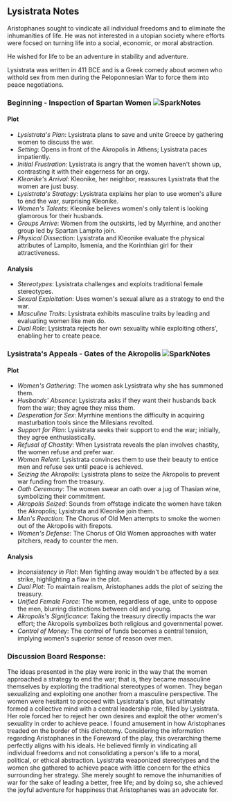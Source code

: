 ## Lysistrata Notes

Aristophanes sought to vindicate all individual freedoms and to eliminate the inhumanities of life. He was not interested in a utopian society where efforts were focsed on turning life into a social, economic, or moral abstraction.

He wished for life to be an adventure in stability and adventure.

Lysistrata was written in 411 BCE and is a Greek comedy about women who withold sex from men during the Peloponnesian War to force them into peace negotiations.  

### Beginning - Inspection of Spartan Women ![SparkNotes](https://www.sparknotes.com/drama/lysistrata/section1/)

#### Plot
- _Lysistrata's Plan_: Lysistrata plans to save and unite Greece by gathering women to discuss the war.
- _Setting_: Opens in front of the Akropolis in Athens; Lysistrata paces impatiently.
- _Initial Frustration_: Lysistrata is angry that the women haven't shown up, contrasting it with their eagerness for an orgy.
- _Kleonike's Arrival_: Kleonike, her neighbor, reassures Lysistrata that the women are just busy.
- _Lysistrata's Strategy_: Lysistrata explains her plan to use women's allure to end the war, surprising Kleonike.
- _Women's Talents_: Kleonike believes women's only talent is looking glamorous for their husbands.
- _Groups Arrive_: Women from the outskirts, led by Myrrhine, and another group led by Spartan Lampito join.
- _Physical Dissection_: Lysistrata and Kleonike evaluate the physical attributes of Lampito, Ismenia, and the Korinthian girl for their attractiveness.

#### Analysis
- _Stereotypes_: Lysistrata challenges and exploits traditional female stereotypes.
- _Sexual Exploitation_: Uses women's sexual allure as a strategy to end the war.
- _Masculine Traits_: Lysistrata exhibits masculine traits by leading and evaluating women like men do.
- _Dual Role_: Lysistrata rejects her own sexuality while exploiting others', enabling her to create peace.

### Lysistrata's Appeals - Gates of the Akropolis ![SparkNotes](https://www.sparknotes.com/drama/lysistrata/section2/)

#### Plot
- _Women's Gathering_: The women ask Lysistrata why she has summoned them.
- _Husbands' Absence_: Lysistrata asks if they want their husbands back from the war; they agree they miss them.
- _Desperation for Sex_: Myrrhine mentions the difficulty in acquiring masturbation tools since the Milesians revolted.
- _Support for Plan_: Lysistrata seeks their support to end the war; initially, they agree enthusiastically.
- _Refusal of Chastity_: When Lysistrata reveals the plan involves chastity, the women refuse and prefer war.
- _Women Relent_: Lysistrata convinces them to use their beauty to entice men and refuse sex until peace is achieved.
- _Seizing the Akropolis_: Lysistrata plans to seize the Akropolis to prevent war funding from the treasury.
- _Oath Ceremony_: The women swear an oath over a jug of Thasian wine, symbolizing their commitment.
- _Akropolis Seized_: Sounds from offstage indicate the women have taken the Akropolis; Lysistrata and Kleonike join them.
- _Men's Reaction_: The Chorus of Old Men attempts to smoke the women out of the Akropolis with firepots.
- _Women's Defense_: The Chorus of Old Women approaches with water pitchers, ready to counter the men.

#### Analysis
- _Inconsistency in Plot_: Men fighting away wouldn't be affected by a sex strike, highlighting a flaw in the plot.
- _Dual Plot_: To maintain realism, Aristophanes adds the plot of seizing the treasury.
- _Unified Female Force_: The women, regardless of age, unite to oppose the men, blurring distinctions between old and young.
- _Akropolis's Significance_: Taking the treasury directly impacts the war effort; the Akropolis symbolizes both religious and governmental power.
- _Control of Money_: The control of funds becomes a central tension, implying women's superior sense of reason over men.


### Discussion Board Response:

The ideas presented in the play were ironic in the way that the women approached a strategy to end the war; that is, they became masaculine themselves by exploiting the traditional stereotypes of women. They began sexualizing and exploiting one another from a masculine perspective. The women were hesitant to proceed with Lysistrata's plan, but ultimately formed a collective mind with a central leadership role, filled by Lysistrata. Her role forced her to reject her own desires and exploit the other women's sexuality in order to achieve peace. I found amusement in how Aristophanes treaded on the border of this dichotomy. Considering the information regarding Aristophanes in the Foreward of the play, this overarching theme perfectly aligns with his ideals. He believed firmly in vindicating all individual freedoms and not consolidating a person's life to a moral, political, or ethical abstraction. Lysistrata weaponized stereotypes and the women she gathered to achieve peace with little concern for the ethics surrounding her strategy. She merely sought to remove the inhumanities of war for the sake of leading a better, free life; and by doing so, she achieved the joyful adventure for happiness that Aristophanes was an advocate for. 
